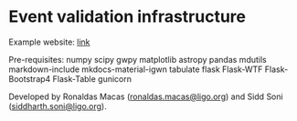 # Event validation infrastructure

Example website: [link](https://ldas-jobs.ligo.caltech.edu/~ronaldas.macas/evval_website)

Pre-requisites: numpy scipy gwpy matplotlib astropy pandas mdutils markdown-include mkdocs-material-igwn tabulate flask Flask-WTF Flask-Bootstrap4 Flask-Table gunicorn

Developed by Ronaldas Macas (ronaldas.macas@ligo.org) and Sidd Soni (siddharth.soni@ligo.org). 
